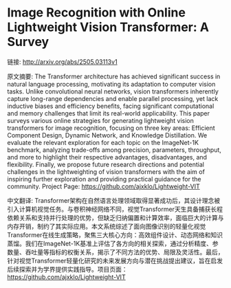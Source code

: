 # Image Recognition with Online Lightweight Vision Transformer: A Survey

链接: http://arxiv.org/abs/2505.03113v1

原文摘要:
The Transformer architecture has achieved significant success in natural
language processing, motivating its adaptation to computer vision tasks. Unlike
convolutional neural networks, vision transformers inherently capture
long-range dependencies and enable parallel processing, yet lack inductive
biases and efficiency benefits, facing significant computational and memory
challenges that limit its real-world applicability. This paper surveys various
online strategies for generating lightweight vision transformers for image
recognition, focusing on three key areas: Efficient Component Design, Dynamic
Network, and Knowledge Distillation. We evaluate the relevant exploration for
each topic on the ImageNet-1K benchmark, analyzing trade-offs among precision,
parameters, throughput, and more to highlight their respective advantages,
disadvantages, and flexibility. Finally, we propose future research directions
and potential challenges in the lightweighting of vision transformers with the
aim of inspiring further exploration and providing practical guidance for the
community. Project Page: https://github.com/ajxklo/Lightweight-VIT

中文翻译:
Transformer架构在自然语言处理领域取得显著成功后，其设计理念被引入计算机视觉任务。与卷积神经网络不同，视觉Transformer天生具备捕获长程依赖关系和支持并行处理的优势，但缺乏归纳偏置和计算效率，面临巨大的计算与内存开销，制约了其实际应用。本文系统综述了面向图像识别的轻量化视觉Transformer在线生成策略，聚焦三大核心方向：高效组件设计、动态网络和知识蒸馏。我们在ImageNet-1K基准上评估了各方向的相关探索，通过分析精度、参数量、吞吐量等指标的权衡关系，揭示了不同方法的优势、局限及灵活性。最后，针对视觉Transformer轻量化研究的未来发展方向与潜在挑战提出建议，旨在启发后续探索并为学界提供实践指导。项目页面：https://github.com/ajxklo/Lightweight-VIT

